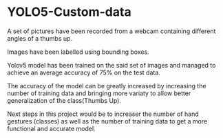 # YOLO5-Custom-data
A set of pictures have been recorded from a webcam containing different angles of a thumbs up.

Images have been labelled using bounding boxes.

Yolov5 model has been trained on the said set of images and managed to achieve an average accuracy of 75% on the test data. 

The accuracy of the model can be greatly increased by increasing the number of training data and bringing more variaty to allow better generalization of the class(Thumbs Up).

Next steps in this project would be to increaser the number of hand gestures (classes) as well as the number of training data to get a more functional and accurate model.
